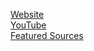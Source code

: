 [Website](https://www.nightfyre.xyz)   
[YouTube](https://www.YouTube.com/NightFyreTV)  
[Featured Sources](https://github.com/NightFyre)  

<!---
xCENTx/xCENTx is a ✨ special ✨ repository because its `README.md` (this file) appears on your GitHub profile.
You can click the Preview link to take a look at your changes.
--->
